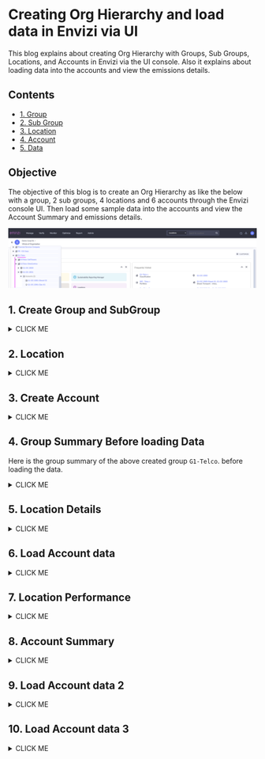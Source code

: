 # Creating Org Hierarchy and load data in Envizi via UI

This blog explains about creating Org Hierarchy with Groups, Sub Groups, Locations, and Accounts in Envizi via the UI console. Also it explains about loading data into the accounts and view the emissions details.

## Contents

- [1. Group](#1-Group)
- [2. Sub Group](#2-Sub-Group)
- [3. Location ](#3-Location)
- [4. Account ](#4-Account)
- [5. Data](#5-Data)

## Objective

The objective of this blog is to create an Org Hierarchy as like the below with a group, 2 sub groups, 4 locations and 6 accounts through the Envizi console UI. Then load some sample data into the accounts and view the Account Summary and emissions details.

<img src="images/00-org-hiearchy.png">

## 1. Create Group and SubGroup

<details><summary>CLICK ME</summary>

### 1.1 Create Group

1. Click on `Manage > Groups` 
<img src="images/01-group1.png">

It shows the Groups page.

2. Click on `Create New Group` button.

<img src="images/01-group2.png">

3. Fill in the details as below. 

- Group Type :  `Classification`
- Belongs To : The Org name of the account. Here `Demo Corp D1`
- Name :  Give any name for the Group. Ex: `G1-Telco`
- Report Percent :  100

4. Click on `Save` button.
<img src="images/01-group3.png">

A new Group called `G1-Telco` got created.
<img src="images/01-group4.png">

### 1.2 Create Sub Group 1

Here are we are going to create a new SubGroup called `G1-Telco-CellTowers` under the group `G1-Telco`

1. Fill in the details as below. 

- Group Type :  `Classification`
- Belongs To : The Org name of the account. Here `Demo Corp D1`
- Part Of :  `G1-Telco` (the parent group)
- Name :  Give any name for the Group. Ex: `G1-Telco-CellTowers`
- Report Percent :  100

2. Click on `Save` button.

<img src="images/01-group5.png">

A new Sub Group called `G1-Telco-CellTowers` got created.

<img src="images/01-group6.png">

### 1.3 Create Sub Group 2

Here are we are going to create a new SubGroup called `G1-Telco-DataCentres` under the group `G1-Telco`

1. Fill in the details as below. 

- Part Of :  `G1-Telco` (the parent group)
- Name :  Give any name for the Group. Ex: `G1-Telco-DataCentres`

<img src="images/01-group7.png">

A new Sub Group called `G1-Telco-DataCentres` got created.

<img src="images/01-group8.png">

</details>

## 2. Location

<details><summary>CLICK ME</summary>

We are going to create 4 locations.

### 2.1 Create Location 1

1. Click on `Manage > Locations` 
<img src="images/02-location11.png">

It shows the Locations page.

2. Click on `Create New Location` button.

<img src="images/02-location12.png">

3. Fill in the details as below. 

- Location Type :  `Cell Tower`
- Name :  Give any name for the Location. Ex: `G1-Tower-2000`
- Country :  `United States`
- Region :  `illinois : state United States`
- Group :  Choose the sub group created before. Ex:  `G1-Telco-CellTowers`

4. Click on `Save` button.

<img src="images/02-location13.png">
<img src="images/02-location14.png">

A new Location called `G1-Towers-2000` got created.
<img src="images/02-location15.png">

### 2.2 Create Location 2

Similarly create a new location called `G1-Tower-2001` under the group  `G1-Telco-CellTowers`

<img src="images/02-location16.png">
<img src="images/02-location17.png">

### 2.3 Create Location 3

Similarly create a new location called `G1-DC-2000` under the group  `G1-Telco-DataCenters`

<img src="images/02-location18.png">
<img src="images/02-location19.png">

### 2.3 Create Location 4

Similarly create a new location called `G1-DC-2001` under the group  `G1-Telco-DataCenters`

<img src="images/02-location21.png">
<img src="images/02-location22.png">

### 2.4 Location List

All the above crated Locations got listed here.

<img src="images/02-location23.png">

</details>

## 3. Create Account

<details><summary>CLICK ME</summary>

We are going to create 6 Accounts.

### 3.1 Create Account 1

1. Click on `Manage > Account` 
<img src="images/03-account11.png">

It shows the Account page.

2. Click on `Create New Account` button.

<img src="images/03-account12.png">

3. Fill in the details as below. 

- Location : Choose the above created location. Ex: `G1-Tower-2000`
- Account Style :  Choose an electricy type : `Electricity - Total kWh and Cost`
- Name :  Give any name for the Group. Ex: `G1-Tower-2000-Elec-01`

4. Click on `Save` button.

<img src="images/03-account13.png">

A new Account called `Electricity - Total kWh and Cost` got created under the location `G1-Tower-2000`
<img src="images/03-account14.png">

The newly created account looks like this in the Org Hiearchy section

<img src="images/03-account15.png">

### 3.2 Create Account 2

1. Fill in the details as below. 

- Location : Choose the above created location. Ex: `G1-Tower-2001`
- Account Style :  Choose an electricy type : `Electricity - Total kWh and Cost`
- Name :  Give any name for the Group. Ex: `G1-Tower-2001-Elec-01`

<img src="images/03-account16.png">

2. Click on `Save` button.

### 3.3 Create Account 3

1. Fill in the details as below. 

- Location : Choose the above created location. Ex: `G1-DC-2000`
- Account Style :  Choose an electricy type : `Electricity - Total kWh and Cost`
- Name :  Give any name for the Group. Ex: `G1-DC-2000-Elec-01`

<img src="images/03-account17.png">

2. Click on `Save` button.

### 3.4 Create Account 4

1. Fill in the details as below. 

- Location : Choose the above created location. Ex: `G1-DC-2001`
- Account Style :  Choose an electricy type : `Electricity - Total kWh and Cost`
- Name :  Give any name for the Group. Ex: `G1-DC-2001-Elec-01`

<img src="images/03-account18.png">

2. Click on `Save` button.


### 3.5 Create Account 5

1. Fill in the details as below. 

- Location : Choose the above created location. Ex: `G1-DC-2000`
- Account Style :  Choose an electricy type : `Diesel Transport - miles`
- Name :  Give any name for the Group. Ex: `G1-DC-2000-Diesel-01`

<img src="images/03-account19.png">

2. Click on `Save` button.


### 3.6 Create Account 6

1. Fill in the details as below. 

- Location : Choose the above created location. Ex: `G1-DC-2001`
- Account Style :  Choose an electricy type : `Diesel Transport - miles`
- Name :  Give any name for the Group. Ex: `G1-DC-2001-Diesel-01`

<img src="images/03-account20.png">

2. Click on `Save` button.


### 3.7 Account List

All the above created Accounts got listed here..

<img src="images/03-account21.png">


#### 3.8 Org Hiearchy 

Here is the Org hiearchy showing the above created accounts under the corresponding locations.

<img src="images/03-account22.png">

</details>

## 4. Group Summary Before loading Data

Here is the group summary of the above created group `G1-Telco`. before loading the data.

<details><summary>CLICK ME</summary>

<img src="images/04-group-summary.png">

</details>

## 5. Location Details

<details><summary>CLICK ME</summary>

Here is the location details of the above created location `G1-DC-2000` that shows emissions data as empty. 

<img src="images/05-location-detail1.png">
<img src="images/05-location-detail2.png">
<img src="images/05-location-detail3.png">
<img src="images/05-location-detail4.png">
<img src="images/05-location-detail5.png">

</details>

## 6. Load Account data

<details><summary>CLICK ME</summary>

1. Select the account from the left panel. 

<img src="images/06-load-account-data11.png">

Account summary get displayed as below.

2. Click on `Track > Records` 

<img src="images/06-load-account-data12.png">

3. Click on `Capture > Data` 

<img src="images/06-load-account-data13.png">

4. Fill in the details as below. 
- Start Period : Enter the starting period of the data
- End Period : Enter the ending period of the data
- Total Electricity :  Enter the total electricity
- Total Cost :  Enter the total cost

The total value would split across each month available in between the given period.

5. Click on `Save` button.

<img src="images/06-load-account-data14.png">

The record saved successfuly as below.

6. Click on `Monthly Data` button.

<img src="images/06-load-account-data15.png">

The total value split across each month is shown here.

<img src="images/06-load-account-data16.png">
<img src="images/06-load-account-data17.png">
</details>

## 7. Location Performance

<details><summary>CLICK ME</summary>

1. Open the location `G1-DC-2000` from the Org Hierarchy.

2. Click on the `Performance` menu.

<img src="images/07-location-performance1.png">

The location performance details is displayed.
<img src="images/07-location-performance2.png">
<img src="images/07-location-performance3.png">
</details>

## 8. Account Summary

<details><summary>CLICK ME</summary>

1. Open the Account `G1-DC-2000-Elec-01` from the Org Hierarchy.

<img src="images/08-account-summary1.png">

The `Account Summary` page is displayed.

<img src="images/08-account-summary2.png">
<img src="images/08-account-summary3.png">
</details>

## 9.  Load Account data 2

<details><summary>CLICK ME</summary>

1. Open the Account from the Org Hierarchy.

<img src="images/09-load-account-data11.png">

2. Click on the `Actions > Capture Data` menu.

<img src="images/09-load-account-data12.png">

3. Fill in the details as below. 
- Start Period : Enter the starting period of the data
- End Period : Enter the ending period of the data
- Distance Travelled :  Enter the distance travelled
- Total Cost :  Enter the total cost

4. Click on `Save` button.

<img src="images/09-load-account-data13.png">

The data is saved and here is the `Account Summary` details.

5. Click on `Records` button.

<img src="images/09-load-account-data14.png">
<img src="images/09-load-account-data15.png">

The `Records` list is displayed.
<img src="images/09-load-account-data16.png">

6. Click on `Monthly Data` button.

The `Monthly Data` list is displayed.

<img src="images/09-load-account-data17.png">
<img src="images/09-load-account-data18.png">

</details>

## 10.  Load Account data 3

<details><summary>CLICK ME</summary>

1. Open the Account from the Org Hierarchy.

<img src="images/10-load-account-data11.png">

2. Click on the `Actions > Capture Data` menu.

<img src="images/10-load-account-data12.png">

3. Fill in the details as below. 
- Start Period : Enter the starting period of the data
- End Period : Enter the ending period of the data
- Total Electricity :  Enter the total electricity value
- Total Cost :  Enter the total cost

4. Click on `Save` button.

<img src="images/10-load-account-data13.png">

The data is saved and here is the `Account Summary` details.

5. Click on `Records` button.

<img src="images/10-load-account-data14.png">
<img src="images/10-load-account-data15.png">

The `Records` list is displayed.

<img src="images/10-load-account-data16.png">

6. Click on `Monthly Data` button.

The `Monthly Data` list is displayed.

<img src="images/10-load-account-data17.png">
<img src="images/10-load-account-data18.png">

</details>